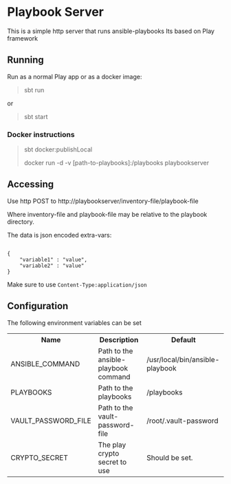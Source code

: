 # Playbook Server

This is a simple http server that runs ansible-playbooks
Its based on Play framework

## Running
Run as a normal Play app or as a docker image:

> sbt run

or

> sbt start

### Docker instructions

> sbt docker:publishLocal
>
> docker run -d -v [path-to-playbooks]:/playbooks playbookserver

## Accessing

Use http POST to http://playbookserver/inventory-file/playbook-file

Where inventory-file and playbook-file may be relative to the playbook directory.

The data is json encoded extra-vars:

<code>
{ 
    "variable1" : "value",
    "variable2" : "value"
}
</code>

Make sure to use <code>Content-Type:application/json</code>

## Configuration
The following environment variables can be set
  
<table>
    <tr><th>Name</th><th>Description</th><th>Default</th></tr>
    <tr>
        <td>ANSIBLE_COMMAND</td>
        <td>Path to the ansible-playbook command</td>
        <td>/usr/local/bin/ansible-playbook</td>
        </tr>
    <tr>
        <td>PLAYBOOKS</td>
        <td>Path to the playbooks</td>
        <td>/playbooks</td>
    </tr>
    <tr>
        <td>VAULT_PASSWORD_FILE</td>
        <td>Path to the vault-password-file</td>
        <td>/root/.vault-password</td>
    </tr> 
    <tr>
        <td>CRYPTO_SECRET</td>
        <td>The play crypto secret to use</td>
        <td>Should be set.</td>
    </tr>
</table>


